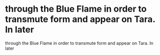 # through the Blue Flame in order to transmute form and appear on Tara. In later

through the Blue Flame in order to transmute form and appear on Tara. In later
